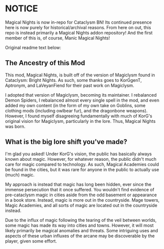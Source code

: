 # NOTICE
Magical Nights is now in-repo for Cataclysm BN! Its continued presence here is now purely for historical/archival reasons. From here on out, this repo is instead primarily a Magical Nights addon repository! And the first member of this is, of course, Manic Magical Nights!

Original readme text below:

## The Ancestry of this Mod
This mod, Magical Nights, is built off of the version of Magiclysm found in Cataclysm: Bright Nights. As such, some thanks goes to KorGgenT, Aptronym, and LaVeyanFiend for their past work on Magiclysm.

I adopted that version of Magiclysm, becoming its maintainer. I rebalanced Demon Spiders, I rebalanced almost every single spell in the mod, and even added my own content (in the form of my own take on Goblins, some clothing mods (including owlbear fur), and the dragonbone weapons).
However, I found myself disagreeing fundamentally with much of KorG's original vision for Magiclysm, particularly in the lore. Thus, Magical Nights was born.

## What is the big lore shift you've made?
I'm glad you asked! Under KorG's vision, the public has basically always known about magic. However, for whatever reason, the public didn't much care for magic compared to technology. As such, Magical Academies could be found in the cities, but it was rare for anyone in the public to actually use (much) magic.

My approach is instead that magic has long been hidden, ever since the immense persecution that it once suffered. You wouldn't find evidence of pre-cataclysm magic in cities aside from the odd basement or appearance in a book store. Instead, magic is more out in the countryside. Mage towers, Magic Academies, and all sorts of magic are located out in the countryside instead.

Due to the influx of magic following the tearing of the veil between worlds, some magic has made its way into cities and towns. However, it will most likely primarily be magical anomalies and threats. Some intriguing uses and aspects of these urban influxes of the arcane may be discoverable by the player, given some effort.
